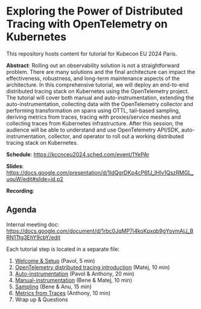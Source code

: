 # Exploring the Power of Distributed Tracing with OpenTelemetry on Kubernetes

This repository hosts content for tutorial for Kubecon EU 2024 Paris.

__Abstract__: Rolling out an observability solution is not a straightforward problem. There are many solutions and the final architecture can impact the effectiveness, robustness, and long-term maintenance aspects of the architecture. In this comprehensive tutorial, we will deploy an end-to-end distributed tracing stack on Kubernetes using the OpenTelemetry project. The tutorial will cover both manual and auto-instrumentation, extending the auto-instrumentation, collecting data with the OpenTelemetry collector and performing transformation on spans using OTTL, tail-based sampling, deriving metrics from traces, tracing with proxies/service meshes and collecting traces from Kubernetes infrastructure. After this session, the audience will be able to understand and use OpenTelemetry API/SDK, auto-instrumentation, collector, and operator to roll out a working distributed tracing stack on Kubernetes.

__Schedule__: https://kccnceu2024.sched.com/event/1YePAr

__Slides__: https://docs.google.com/presentation/d/1IdQgrDKp4cP6fJ_IHlv1QszRMGL_uquW/edit#slide=id.p2

__Recording__: 

## Agenda

Internal meeting doc: https://docs.google.com/document/d/1rbc0JqMP7i4koKpxqb9gYovmAlJ_BRN1Ttg3EhY9cbY/edit

Each tutorial step is located in a separate file:

1. [Welcome & Setup](01-welcome-setup.md) (Pavol, 5 min)
1. [OpenTelemetry distributed tracing introduction](02-tracing-introduction.md) (Matej, 10 min)
1. [Auto-instrumentation](03-auto-instrumentation.md) (Pavol & Anthony, 20 min)
1. [Manual-instrumentation](04-manual-instrumentation.md) (Bene & Matej, 10 min)
1. [Sampling](05-sampling.md) (Bene & Anu, 15 min)
1. [Metrics from Traces](06-RED-metrics.md) (Anthony, 10 min)
1. Wrap up & Questions
